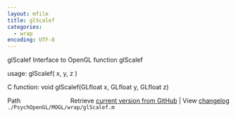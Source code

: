 ```yaml
---
layout: mfile
title: glScalef
categories:
  - wrap
encoding: UTF-8
---
```


glScalef  Interface to OpenGL function glScalef

usage:  glScalef( x, y, z )

C function:  void glScalef(GLfloat x, GLfloat y, GLfloat z)


<div class="code_header" style="text-align:right;">
  <span style="float:left;">Path&nbsp;&nbsp;</span> <span class="counter">Retrieve <a href=
  "https://raw.github.com/Psychtoolbox-3/Psychtoolbox-3/beta/./PsychOpenGL/MOGL/wrap/glScalef.m">current version from GitHub</a> | View <a href=
  "https://github.com/Psychtoolbox-3/Psychtoolbox-3/commits/beta/./PsychOpenGL/MOGL/wrap/glScalef.m">changelog</a></span>
</div>
<div class="code">
  <code>./PsychOpenGL/MOGL/wrap/glScalef.m</code>
</div>
